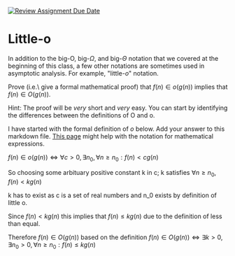 [![Review Assignment Due Date](https://classroom.github.com/assets/deadline-readme-button-24ddc0f5d75046c5622901739e7c5dd533143b0c8e959d652212380cedb1ea36.svg)](https://classroom.github.com/a/wM4-KOzy)
# Little-o

In addition to the big-O, big-$\Omega$, and big-$\Theta$ notation that
we covered at the beginning of this class, a few other notations are sometimes
used in asymptotic analysis.  For example, "little-$o$" notation.

Prove (i.e.\ give a formal mathematical proof) that $f(n)\in o(g(n))$ implies
that $f(n)\in O(g(n))$.

Hint: The proof will be *very* short and *very* easy. You can start by
identifying the differences between the definitions of O and o.

I have started with the formal definition of $o$ below. Add your answer to this
markdown file. [This
page](https://docs.github.com/en/get-started/writing-on-github/working-with-advanced-formatting/writing-mathematical-expressions)
might help with the notation for mathematical expressions.

$f(n)\in o(g(n)) \iff \forall c>0, \exists n_0, \forall n\ge n_0: f(n) < c g(n)$

So choosing some arbituary positive constant k in c; k satisfies $\forall n\ge n_0, f(n) < k g(n)$

k has to exist as c is a set of real numbers and n_0 exists by definition of little o.

Since $f(n) < k g(n)$ this implies that $f(n) \le k g(n)$ due to the definition of less than equal.

Therefore $f(n)\in O(g(n))$ based on the definition $f(n)\in O(g(n)) \iff \exists k > 0, \exists n_0 > 0, \forall n \ge n_0: f(n) \le k g(n)$
